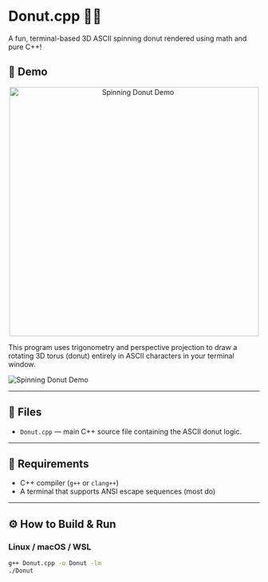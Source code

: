 ﻿# Donut.cpp 🎯🍩

A fun, terminal-based 3D ASCII spinning donut rendered using math and pure C++!

## 🚀 Demo

<p align="center">
  <img src="demo.gif" alt="Spinning Donut Demo" width="500"/>
</p>

This program uses trigonometry and perspective projection to draw a rotating 3D torus (donut) entirely in ASCII characters in your terminal window.

![Spinning Donut Demo](demo.gif)

---

## 📁 Files

- `Donut.cpp` — main C++ source file containing the ASCII donut logic.

---

## 🧰 Requirements

- C++ compiler (`g++` or `clang++`)
- A terminal that supports ANSI escape sequences (most do)

---

## ⚙️ How to Build & Run

### Linux / macOS / WSL

```bash
g++ Donut.cpp -o Donut -lm
./Donut
